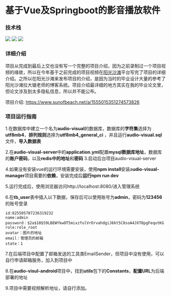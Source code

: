 # 基于Vue及Springboot的影音播放软件
### 技术栈
![](https://img.shields.io/badge/%E5%89%8D%E7%AB%AF%E6%A1%86%E6%9E%B6-Vue.js-brightgreen)
![](https://img.shields.io/badge/%E5%90%8E%E7%AB%AF%E6%A1%86%E6%9E%B6-SpringBoot-orange)
![](https://img.shields.io/badge/%E7%A7%BB%E5%8A%A8%E7%AB%AF-Android-yellow)

### 详细介绍
项目从完成到最后上交也没有写一个完整的项目介绍，因为之前录制过一个项目视频的缘故，所以在今年基于之前完成的项目视频在[阳光沙滩](https://www.sunofbeach.net)平台写完了项目的详细介绍。之所以在阳光沙滩来发布项目的介绍，是因为当时的毕业设计大量的参考了阳光沙滩拉大锯老师的博客系统。项目介绍最详细的地方其实在我的毕业论文里，但论文涉及到太多隐私信息，所以并不能公布。

项目介绍: https://www.sunofbeach.net/a/1555015351274573826


### 项目运行指南

1.在数据库中建立一个名为**audio-visual**的数据库，数据库的**字符集**选择为**utf8mb4**，**排列规则**选择为**utf8mb4_general_ci** ，并且运行**audio-visual.sql**文件，**导入数据表**


2.在**audio-visual-server**中的**application.yml**配置**mysql数据库地址**，数据库的**账户密码**，以及**redis中的地址**和**密码**
3.启动后台项目audio-visual-server

4.如果没有安装vue的运行环境需要安装，使用**npm install**安装a**udio-visual-manager**项目需要的**依赖**，安装完成后**运行npm run dev**

5.运行完成后，使用浏览器访问http://localhost:8080/进入管理系统


6.在**tb_user**表中插入以下数据，保存后可以使用账号为**admin**，密码为**123456**的账号登录

```
id:825505787236319232
name:admin
password：$2a$10$59LBEWYkwOT5mixzfulVrOrvahdgiJ6kt5C8soA4JXT0pgFequtKG
role:role_root
avatar：图片的地址
email：管理员的邮箱
state：1
```

7.在后端项目中配置了邮箱发送的工具类EmailSender，但项目中没有使用，可以自行申请邮箱服务，加入到项目中

8.在**audio-visul-android**项目中，找到**utils**包下的**Constants**，**配置URL**为后端部署的地址

9.项目中需要视频解析地址，请自行添加。

